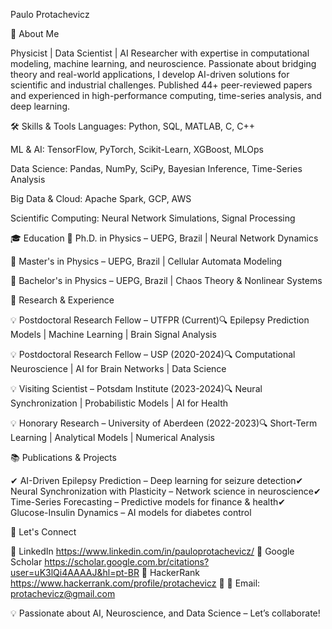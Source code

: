 Paulo Protachevicz

🚀 About Me

Physicist | Data Scientist | AI Researcher with expertise in computational modeling, machine learning, and neuroscience. Passionate about bridging theory and real-world applications, I develop AI-driven solutions for scientific and industrial challenges. Published 44+ peer-reviewed papers and experienced in high-performance computing, time-series analysis, and deep learning.

🛠️ Skills & Tools
Languages: Python, SQL, MATLAB, C, C++

ML & AI: TensorFlow, PyTorch, Scikit-Learn, XGBoost, MLOps

Data Science: Pandas, NumPy, SciPy, Bayesian Inference, Time-Series Analysis

Big Data & Cloud: Apache Spark, GCP, AWS

Scientific Computing: Neural Network Simulations, Signal Processing

🎓 Education
🔹 Ph.D. in Physics – UEPG, Brazil | Neural Network Dynamics

🔹 Master's in Physics – UEPG, Brazil | Cellular Automata Modeling

🔹 Bachelor's in Physics – UEPG, Brazil | Chaos Theory & Nonlinear Systems


🔬 Research & Experience

💡 Postdoctoral Research Fellow – UTFPR (Current)🔍 Epilepsy Prediction Models | Machine Learning | Brain Signal Analysis

💡 Postdoctoral Research Fellow – USP (2020-2024)🔍 Computational Neuroscience | AI for Brain Networks | Data Science

💡 Visiting Scientist – Potsdam Institute (2023-2024)🔍 Neural Synchronization | Probabilistic Models | AI for Health

💡 Honorary Research – University of Aberdeen (2022-2023)🔍 Short-Term Learning | Analytical Models | Numerical Analysis

📚 Publications & Projects

✔ AI-Driven Epilepsy Prediction – Deep learning for seizure detection✔ Neural Synchronization with Plasticity – Network science in neuroscience✔ Time-Series Forecasting – Predictive models for finance & health✔ Glucose-Insulin Dynamics – AI models for diabetes control

📢 Let's Connect

🔗 LinkedIn https://www.linkedin.com/in/pauloprotachevicz/ 🔗 Google Scholar https://scholar.google.com.br/citations?user=uK3lQi4AAAAJ&hl=pt-BR 🔗 HackerRank https://www.hackerrank.com/profile/protachevicz 🔗 📧 Email: protachevicz@gmail.com

💡 Passionate about AI, Neuroscience, and Data Science – Let’s collaborate!

<!--
**Protachevicz/Protachevicz** is a ✨ _special_ ✨ repository because its `README.md` (this file) appears on your GitHub profile.

Here are some ideas to get you started:

- 🔭 I’m currently working on ...
- 🌱 I’m currently learning ...
- 👯 I’m looking to collaborate on ...
- 🤔 I’m looking for help with ...
- 💬 Ask me about ...
- 📫 How to reach me: ...
- 😄 Pronouns: ...
- ⚡ Fun fact: ...
-->

